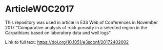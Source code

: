 # ArticleWOC2017

This repository was used in article in E3S Web of Conferences in November 2017 "Comparative analysis of rock porosity in a selected region in the Carpathians based on laboratory data and well logs"

Link to full text: 	https://doi.org/10.1051/e3sconf/20172402002
